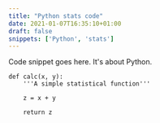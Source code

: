 ```yaml
---
title: "Python stats code"
date: 2021-01-07T16:35:10+01:00
draft: false 
snippets: ['Python', 'stats']
---
```


Code snippet goes here. It's about Python.

``` python3
def calc(x, y):
    '''A simple statistical function'''

    z = x + y
    
    return z
```
